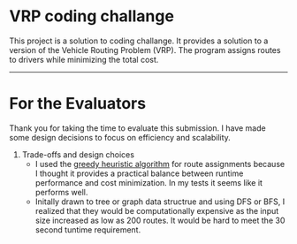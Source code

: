 # VRP coding challange
This project is a solution to coding challange. It provides a solution to a version of the Vehicle Routing Problem (VRP). The program assigns routes to drivers while minimizing the total cost. 
_____
# For the Evaluators
Thank you for taking the time to evaluate this submission. I have made some design decisions to focus on efficiency and scalability. 

1. Trade-offs and design choices
    - I used the [greedy heuristic algorithm](https://en.wikipedia.org/wiki/Greedy_algorithm) for route assignments because I thought it provides a practical balance between runtime performance and cost minimization. In my tests it seems like it performs well. 
    - Initally drawn to tree or graph data structrue and using DFS or BFS, I realized that they would be computationally expensive as the input size increased as low as 200 routes. It would be hard to meet the 30 second tuntime requirement.